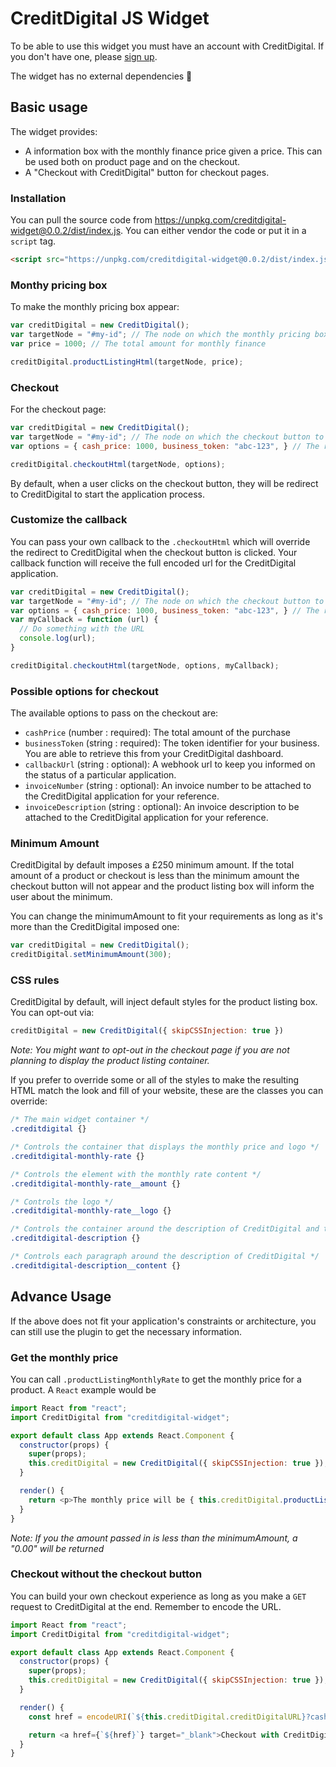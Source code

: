 # CreditDigital JS Widget
To be able to use this widget you must have an account with CreditDigital. If you don't have one, please [sign up](https://www.creditdigital.co.uk/business).

The widget has no external dependencies 🎉

## Basic usage
The widget provides:
- A information box with the monthly finance price given a price. This can be used both on product page and on the checkout.
- A "Checkout with CreditDigital" button for checkout pages.

### Installation
You can pull the source code from https://unpkg.com/creditdigital-widget@0.0.2/dist/index.js. You can either vendor the code or put it in a `script` tag.
```html
<script src="https://unpkg.com/creditdigital-widget@0.0.2/dist/index.js"></script>
```

### Monthy pricing box
To make the monthly pricing box appear:
```javascript
var creditDigital = new CreditDigital();
var targetNode = "#my-id"; // The node on which the monthly pricing box to appear
var price = 1000; // The total amount for monthly finance

creditDigital.productListingHtml(targetNode, price);
```

### Checkout

For the checkout page:
```javascript
var creditDigital = new CreditDigital();
var targetNode = "#my-id"; // The node on which the checkout button to appear
var options = { cash_price: 1000, business_token: "abc-123", } // The required data for the widget

creditDigital.checkoutHtml(targetNode, options);
```
By default, when a user clicks on the checkout button, they will be redirect to CreditDigital to start the application process.

### Customize the callback
You can pass your own callback to the `.checkoutHtml` which will override the redirect to CreditDigital when the checkout button is clicked. Your callback function will receive the full encoded url for the CreditDigital application.
```javascript
var creditDigital = new CreditDigital();
var targetNode = "#my-id"; // The node on which the checkout button to appear
var options = { cash_price: 1000, business_token: "abc-123", } // The required data for the widget
var myCallback = function (url) {
  // Do something with the URL
  console.log(url);
}

creditDigital.checkoutHtml(targetNode, options, myCallback);
```


### Possible options for checkout
The available options to pass on the checkout are:
- `cashPrice` (number : required): The total amount of the purchase
- `businessToken` (string : required): The token identifier for your business. You are able to retrieve this from your CreditDigital dashboard.
- `callbackUrl` (string : optional): A webhook url to keep you informed on the status of a particular application.
- `invoiceNumber` (string : optional): An invoice number to be attached to the CreditDigital application for your reference.
- `invoiceDescription` (string : optional): An invoice description to be attached to the CreditDigital application for your reference.

### Minimum Amount
CreditDigital by default imposes a £250 minimum amount. If the total amount of a product or checkout is less than the minimum amount the checkout button will not appear and the product listing box will inform the user about the minimum.

You can change the minimumAmount to fit your requirements as long as it's more than the CreditDigital imposed one:
```javascript
var creditDigital = new CreditDigital();
creditDigital.setMinimumAmount(300);
```

### CSS rules
CreditDigital by default, will inject default styles for the product listing box. You can opt-out via:
```javascript
creditDigital = new CreditDigital({ skipCSSInjection: true })
```

*Note: You might want to opt-out in the checkout page if you are not planning to display the product listing container.*

If you prefer to override some or all of the styles to make the resulting HTML match the look and fill of your website, these are the classes you can override:

```css
/* The main widget container */
.creditdigital {}

/* Controls the container that displays the monthly price and logo */
.creditdigital-monthly-rate {}

/* Controls the element with the monthly rate content */
.creditdigital-monthly-rate__amount {}

/* Controls the logo */
.creditdigital-monthly-rate__logo {}

/* Controls the container around the description of CreditDigital and the overall product */
.creditdigital-description {}

/* Controls each paragraph around the description of CreditDigital */
.creditdigital-description__content {}
```

## Advance Usage
If the above does not fit your application's constraints or architecture, you can still use the plugin to get the necessary information.

### Get the monthly price
You can call `.productListingMonthlyRate` to get the monthly price for a product. A `React` example would be
```javascript
import React from "react";
import CreditDigital from "creditdigital-widget";

export default class App extends React.Component {
  constructor(props) {
    super(props);
    this.creditDigital = new CreditDigital({ skipCSSInjection: true });
  }

  render() {
    return <p>The monthly price will be { this.creditDigital.productListingMonthlyRate(props.totalAmount) }</p>;
  }
}
```

*Note: If you the amount passed in is less than the minimumAmount, a "0.00" will be returned*

### Checkout without the checkout button
You can build your own checkout experience as long as you make a `GET` request to CreditDigital at the end. Remember to encode the URL.
```javascript
import React from "react";
import CreditDigital from "creditdigital-widget";

export default class App extends React.Component {
  constructor(props) {
    super(props);
    this.creditDigital = new CreditDigital({ skipCSSInjection: true });
  }

  render() {
    const href = encodeURI(`${this.creditDigital.creditDigitalURL}?cash_price=500&business_token=abc123`);

    return <a href={`${href}`} target="_blank">Checkout with CreditDigital</a>;
  }
}
```


